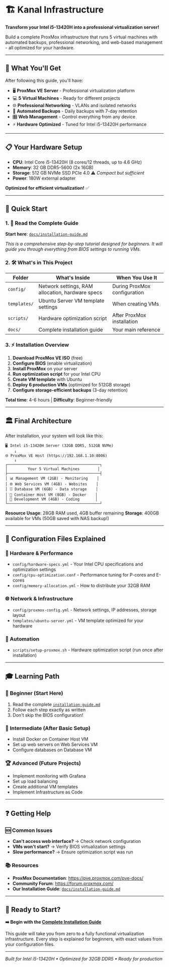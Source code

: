 # 🏗️ Kanal Infrastructure

**Transform your Intel i5-13420H into a professional virtualization server!**

Build a complete ProxMox infrastructure that runs 5 virtual machines with automated backups, professional networking, and web-based management - all optimized for your hardware.

---

## 🚀 What You'll Get

After following this guide, you'll have:

- 🖥️ **ProxMox VE Server** - Professional virtualization platform
- 💻 **5 Virtual Machines** - Ready for different projects
- 🌐 **Professional Networking** - VLANs and isolated networks
- 💾 **Automated Backups** - Daily backups with 7-day retention
- 🎛️ **Web Management** - Control everything from any device
- ⚡ **Hardware Optimized** - Tuned for Intel i5-13420H performance

---

## 📋 Your Hardware Setup

- **CPU**: Intel Core i5-13420H (8 cores/12 threads, up to 4.6 GHz)
- **Memory**: 32 GB DDR5-5600 (2x 16GB)
- **Storage**: 512 GB NVMe SSD PCIe 4.0 ⚠️ *Compact but sufficient*
- **Power**: 180W external adapter

**Optimized for efficient virtualization!** ✅

---

## 🎯 Quick Start

### 1. 📖 Read the Complete Guide
**Start here**: [`docs/installation-guide.md`](docs/installation-guide.md)

*This is a comprehensive step-by-step tutorial designed for beginners. It will guide you through everything from BIOS settings to running VMs.*

### 2. 🛠️ What's in This Project

| Folder | What's Inside | When You Use It |
|--------|---------------|-----------------|
| `config/` | Network settings, RAM allocation, hardware specs | During ProxMox configuration |
| `templates/` | Ubuntu Server VM template settings | When creating VMs |
| `scripts/` | Hardware optimization script | After ProxMox installation |
| `docs/` | Complete installation guide | Your main reference |

### 3. ⚡ Installation Overview

1. **Download ProxMox VE ISO** (free)
2. **Configure BIOS** (enable virtualization)
3. **Install ProxMox** on your server
4. **Run optimization script** for your Intel CPU
5. **Create VM template** with Ubuntu
6. **Deploy 6 production VMs** (optimized for 512GB storage)
7. **Configure storage-efficient backups** (3-day retention)

**Total time**: 4-6 hours | **Difficulty**: Beginner-friendly

---

## 🏛️ Final Architecture

After installation, your system will look like this:

```
🖥️ Intel i5-13420H Server (32GB DDR5, 512GB NVMe)
    ↓
🌐 ProxMox VE Host (https://192.168.1.10:8006)
    ↓
┌─────────────────────────────────────────┐
│         Your 5 Virtual Machines        │
├─────────────────────────────────────────┤
│ 📊 Management VM (2GB) - Monitoring    │
│ 🌐 Web Services VM (4GB) - Websites    │
│ 🗄️ Database VM (6GB) - Data storage    │
│ 🐳 Container Host VM (8GB) - Docker    │
│ 🔨 Development VM (4GB) - Coding       │
└─────────────────────────────────────────┘
```

**Resource Usage**: 28GB RAM used, 4GB buffer remaining
**Storage**: 400GB available for VMs (50GB saved with NAS backup!)

---

## 📂 Configuration Files Explained

### 🔧 Hardware & Performance
- `config/hardware-specs.yml` - Your Intel CPU specifications and optimization settings
- `config/cpu-optimization.conf` - Performance tuning for P-cores and E-cores
- `config/memory-allocation.yml` - How to distribute your 32GB RAM

### 🌐 Network & Infrastructure  
- `config/proxmox-config.yml` - Network settings, IP addresses, storage layout
- `templates/ubuntu-server.yml` - VM template optimized for your hardware

### 🚀 Automation
- `scripts/setup-proxmox.sh` - Hardware optimization script (run once after installation)

---

## 🎓 Learning Path

### 👶 **Beginner** (Start Here)
1. Read the complete [`installation-guide.md`](docs/installation-guide.md)
2. Follow each step exactly as written
3. Don't skip the BIOS configuration!

### 🚀 **Intermediate** (After Basic Setup)
- Install Docker on Container Host VM
- Set up web servers on Web Services VM
- Configure databases on Database VM

### 🏆 **Advanced** (Future Projects)
- Implement monitoring with Grafana
- Set up load balancing
- Create additional VM templates
- Implement Infrastructure as Code

---

## ❓ Getting Help

### 🆘 Common Issues
- **Can't access web interface?** → Check network configuration
- **VMs won't start?** → Verify BIOS virtualization settings
- **Slow performance?** → Ensure optimization script was run

### 📚 Resources
- **ProxMox Documentation**: https://pve.proxmox.com/pve-docs/
- **Community Forum**: https://forum.proxmox.com/
- **Our Installation Guide**: [`docs/installation-guide.md`](docs/installation-guide.md)

---

## 🎉 Ready to Start?

**➡️ Begin with the [Complete Installation Guide](docs/installation-guide.md)**

This guide will take you from zero to a fully functional virtualization infrastructure. Every step is explained for beginners, with exact values from your configuration files.

---

*Built for Intel i5-13420H • Optimized for 32GB DDR5 • Ready for production*